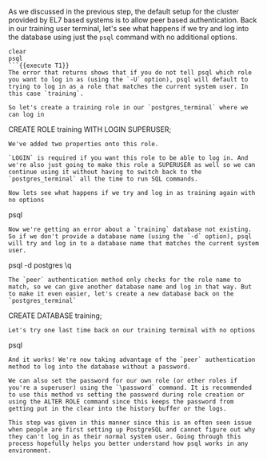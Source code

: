 
As we discussed in the previous step, the default setup for the cluster provided by EL7 based systems is to allow peer based authentication. Back in our training user terminal, let's see what happens if we try and log into the database using just the `psql` command with no additional options.
```
clear
psql
```{{execute T1}}
The error that returns shows that if you do not tell psql which role you want to log in as (using the `-U` option), psql will default to trying to log in as a role that matches the current system user. In this case `training`.

So let's create a training role in our `postgres_terminal` where we can log in
```
CREATE ROLE training WITH LOGIN SUPERUSER;
```{{execute T2}}
We've added two properties onto this role.

`LOGIN` is required if you want this role to be able to log in. And we're also just going to make this role a SUPERUSER as well so we can continue using it without having to switch back to the `postgres_terminal` all the time to run SQL commands.

Now lets see what happens if we try and log in as training again with no options
```
psql
```{{execute T1}}
Now we're getting an error about a `training` database not existing. So if we don't provide a database name (using the `-d` option), psql will try and log in to a database name that matches the current system user. 
```
psql -d postgres
\q
```{{execute T1}}
The `peer` authentication method only checks for the role name to match, so we can give another database name and log in that way. But to make it even easier, let's create a new database back on the `postgres_terminal`
```
CREATE DATABASE training;
```{{execute T2}}
Let's try one last time back on our training terminal with no options
```
psql
```{{execute T1}}
And it works! We're now taking advantage of the `peer` authentication method to log into the database without a password.

We can also set the password for our own role (or other roles if you're a superuser) using the `\password` command. It is recommended to use this method vs setting the password during role creation or using the ALTER ROLE command since this keeps the password from getting put in the clear into the history buffer or the logs.

This step was given in this manner since this is an often seen issue when people are first setting up PostgreSQL and cannot figure out why they can't log in as their normal system user. Going through this process hopefully helps you better understand how psql works in any environment.


